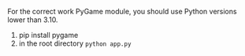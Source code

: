 For the correct work PyGame module, you should use Python versions lower than 3.10.



1. pip install pygame
2. in the root directory `python app.py`


